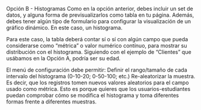 Opción B - Histogramas
Como en la opción anterior, debes incluir un set de datos, y alguna forma de previsualizarlos como tabla en tu página. Además, debes tener algún tipo de formulario para configurar la visualización de un gráfico dinámico. En este caso, un histograma.

Para este caso, la tabla deberá contar sí o sí con algún campo que pueda considerarse como “métrica” o valor numérico contínuo, para mostrar su distribución con el histograma. Siguiendo con el ejemplo de “Clientes” que usábamos en la Opción A, podría ser su edad.

El menú de configuración debe permitir:
Definir el rango/tamaño de cada intervalo del histograma (0-10-20; 0-50-100; etc.)
Re-aleatorizar la muestra. Es decir, que los registros tomen nuevos valores aleatorios para el campo usado como métrica. Esto es porque quieres que los usuarios-estudiantes puedan comprobar cómo se modifica el histograma y toma diferentes formas frente a diferentes muestras.
